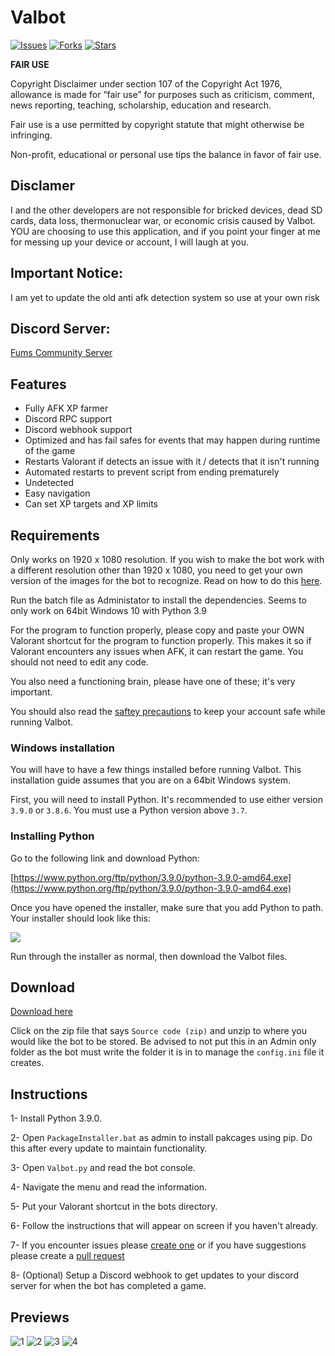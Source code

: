 # Valbot

[![Issues](https://img.shields.io/github/issues/The-Drobe/Valbot)](https://github.com/The-Drobe/Valbot/issues)
[![Forks](https://img.shields.io/github/forks/The-Drobe/Valbot)](https://github.com/The-Drobe/Valbot/network)
[![Stars](https://img.shields.io/github/stars/The-Drobe/Valbot)](https://github.com/The-Drobe/Valbot/stargazers)


**FAIR USE**

Copyright Disclaimer under section 107 of the Copyright Act 1976, allowance is made for “fair use” for purposes such as criticism, comment, news reporting, teaching, scholarship, education and research.

Fair use is a use permitted by copyright statute that might otherwise be infringing. 

Non-profit, educational or personal use tips the balance in favor of fair use. 

## Disclamer
I and the other developers are not responsible for bricked devices,
dead SD cards, data loss, thermonuclear war, or economic crisis caused by
Valbot. YOU are choosing to use this application, and if you
point your finger at me for messing up your device or account, I will laugh at you.

## Important Notice:

I am yet to update the old anti afk detection system so use at your own risk

## Discord Server:
[Fums Community Server](https://discord.gg/RDgbSsKTS5)



## Features

* Fully AFK XP farmer
* Discord RPC support
* Discord webhook support
* Optimized and has fail safes for events that may happen during runtime of the game
* Restarts Valorant if detects an issue with it / detects that it isn't running
* Automated restarts to prevent script from ending prematurely 
* Undetected 
* Easy navigation
* Can set XP targets and XP limits


## Requirements

Only works on 1920 x 1080 resolution. If you wish to make the bot work with a different resolution other than 1920 x 1080, you need to get your own version of the images for the bot to recognize. Read on how to do this [here](https://github.com/The-Drobe/Valbot/blob/master/information/change_resolution.txt).

Run the batch file as Administator to install the dependencies. 
Seems to only work on 64bit Windows 10 with Python 3.9 

For the program to function properly, please copy and paste your OWN Valorant shortcut for the program to function properly. This makes it so if Valorant encounters any issues when AFK, it can restart the game. You should not need to edit any code.

You also need a functioning brain, please have one of these; it's very important.

You should also read the [saftey precautions](https://github.com/The-Drobe/Valbot/blob/master/information/safetyprecautions.txt) to keep your account safe while running Valbot.

### Windows installation

You will have to have a few things installed before running Valbot. This installation guide assumes that you are on a 64bit Windows system.

First, you will need to install Python. It's recommended to use either version `3.9.0` or `3.8.6`. You must use a Python version above `3.7`. 

### Installing Python

Go to the following link and download Python:

[https://www.python.org/ftp/python/3.9.0/python-3.9.0-amd64.exe](https://www.python.org/ftp/python/3.9.0/python-3.9.0-amd64.exe)

Once you have opened the installer, make sure that you add Python to path. Your installer should look like this:

<img align="center" src="https://i.imgur.com/iefWNyw.png">

Run through the installer as normal, then download the Valbot files.


## Download

[Download here](https://github.com/The-Drobe/Valbot/releases/latest)

Click on the zip file that says `Source code (zip)` and unzip to where you would like the bot to be stored. Be advised to not put this in an Admin only folder as the bot must write the folder it is in to manage the `config.ini` file it creates.


## Instructions

1- Install Python 3.9.0.

2- Open `PackageInstaller.bat` as admin to install pakcages using pip. Do this after every update to maintain functionality.

3- Open `Valbot.py` and read the bot console.

4- Navigate the menu and read the information.

5- Put your Valorant shortcut in the bots directory.

6- Follow the instructions that will appear on screen if you haven't already.

7- If you encounter issues please [create one](https://github.com/The-Drobe/ValBot/issues/new) or if you have suggestions please create a [pull request](https://github.com/The-Drobe/ValBot/compare)

8- (Optional) Setup a Discord webhook to get updates to your discord server for when the bot has completed a game.



## Previews

![1](https://cdn.discordapp.com/attachments/805228393314516992/837761660265037854/unknown.png)
![2](https://cdn.discordapp.com/attachments/805228393314516992/837761751420239912/unknown.png)
![3](https://cdn.discordapp.com/attachments/805228393314516992/837762587671920717/unknown.png)
![4](https://cdn.discordapp.com/attachments/805228393314516992/837762620018524170/unknown.png)
